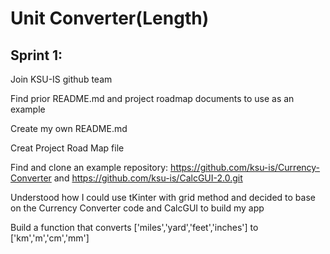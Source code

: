 # Unit Converter(Length)

## Sprint 1:

  Join KSU-IS github team
  
  Find prior README.md and project roadmap documents to use as an example
  
  Create my own README.md
  
  Creat Project Road Map file
  
  Find and clone an example repository: https://github.com/ksu-is/Currency-Converter and  https://github.com/ksu-is/CalcGUI-2.0.git

  Understood how I could use tKinter with grid method and decided to base on the Currency     Converter code and CalcGUI to build my app
  
  Build a function that converts ['miles','yard','feet','inches'] to ['km','m','cm','mm']
